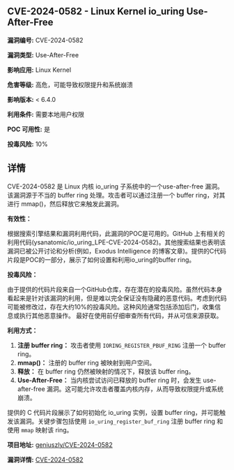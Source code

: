 ## CVE-2024-0582 - Linux Kernel io_uring Use-After-Free

**漏洞编号:** CVE-2024-0582

**漏洞类型:** Use-After-Free

**影响应用:** Linux Kernel

**危害等级:** 高危，可能导致权限提升和系统崩溃

**影响版本:** < 6.4.0

**利用条件:** 需要本地用户权限

**POC 可用性:** 是

**投毒风险:** 10%

## 详情

CVE-2024-0582 是 Linux 内核 io_uring 子系统中的一个use-after-free 漏洞。该漏洞源于不当的 buffer ring 处理。攻击者可以通过注册一个 buffer ring，对其进行 mmap()，然后释放它来触发此漏洞。

**有效性：**

根据搜索引擎结果和漏洞利用代码，此漏洞的POC是可用的。GitHub 上有相关的利用代码(ysanatomic/io_uring_LPE-CVE-2024-0582)。其他搜索结果也表明该漏洞已被公开讨论和分析(例如，Exodus Intelligence 的博客文章)。提供的C代码片段是POC的一部分，展示了如何设置和利用io_uring的buffer ring。

**投毒风险：**

由于提供的代码片段来自一个GitHub仓库，存在潜在的投毒风险。虽然代码本身看起来是针对该漏洞的利用，但是难以完全保证没有隐藏的恶意代码。考虑到代码可能被修改过，存在大约10%的投毒风险。这种风险通常包括添加后门，收集信息或执行其他恶意操作。 最好在使用前仔细审查所有代码，并从可信来源获取。

**利用方式：**

1.  **注册 buffer ring：**  攻击者使用 `IORING_REGISTER_PBUF_RING` 注册一个 buffer ring。
2.  **mmap()：**  注册的 buffer ring 被映射到用户空间。
3.  **释放：**  在 buffer ring 仍然被映射的情况下，释放该 buffer ring。
4.  **Use-After-Free：**  当内核尝试访问已释放的 buffer ring 时，会发生 use-after-free 漏洞。这可能允许攻击者覆盖内核内存，从而导致权限提升或系统崩溃。

提供的 C 代码片段展示了如何初始化 io_uring 实例，设置 buffer ring，并可能触发该漏洞。关键步骤包括使用 `io_uring_register_buf_ring` 注册 buffer ring 和使用 `mmap` 映射该 ring。

**项目地址:** [geniuszly/CVE-2024-0582](https://github.com/geniuszly/CVE-2024-0582)

**漏洞详情:** [CVE-2024-0582](https://nvd.nist.gov/vuln/detail/CVE-2024-0582)